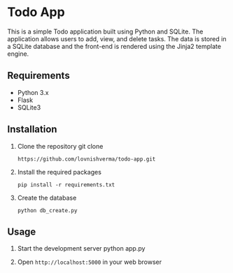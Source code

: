 # Todo App

This is a simple Todo application built using Python and SQLite. The application allows users to add, view, and delete tasks. The data is stored in a SQLite database and the front-end is rendered using the Jinja2 template engine.

## Requirements
- Python 3.x
- Flask
- SQLite3

## Installation
1. Clone the repository git clone 

    `https://github.com/lovnishverma/todo-app.git`

2. Install the required packages
    
    `pip install -r requirements.txt`

3. Create the database
    
    `python db_create.py`

## Usage
1. Start the development server
    python app.py

2. Open `http://localhost:5000` in your web browser

